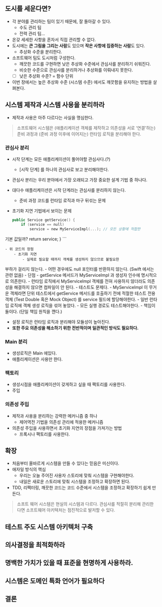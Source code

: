 ## 도시를 세운다면?

- 각 분야를 관리하는 팀이 있기 때문에, 잘 돌아갈 수 있다.
    - 수도 관리 팀
    - 전력 관리 팀…
- 온갖 세세한 사항을 혼자서 직접 관리할 수 없다.
- 도시에는 **큰 그림을 그리는 사람**도 있으며 **작은 사항에 집중하는 
사람**도 있다.
    - 추상화 수준을 분리한다.
- 소프트웨어 팀도 도시처럼 구성한다.
    - 깨끗한 코드를 구현하면 낮은 추상화 수준에서 관심사를 분리하기 
쉬워진다.
    - 비슷한 수준으로 관심사를 분리하거나 추상화를 이뤄내지 못한다.
    - [ ]  낮은 추상화 수준? = 함수 단위
- 이번 장에서는 높은 추상화 수준 (시스템 수준) 에서도 깨끗함을 
유지하는 방법을 살펴본다.

## 시스템 제작과 시스템 사용을 분리하라

- 제작과 사용은 아주 다르다는 사실을 명심한다.

> 소프트웨어 시스템은 (애플리케이션 객체를 제작하고 의존성을 서로 
‘연결'하는) 준비 과정과 (준비 과정 이후에 이어지는) 런타임 로직을 
분리해야 한다.
> 

### 관심사 분리

- 시작 단계는 모든 애플리케이션이 풀어야할 관심사다.(?)
    - [시작 단계] 를 하나의 관심사로 보고 분리해야한다.
- 관심사 분리는 우리 분야에서 가장 오래되고 가장 중요한 설계 기법 중 
하나다.
- 대다수 애플리케이션은 시작 단계라는 관심사를 분리하지 않는다.
    - 준비 과정 코드를 런타임 로직과 마구 뒤섞는 문제
- 초기화 지연 기법에서 보이는 문제
    
    ```swift
    public Service getService() {
        if (service == null)
            service = new MyServiceImpl(...); // 모든 상황에 적합한 
기본 값일까?
        return service;
    }
    ```
    
    - 위 코드의 장점
        - 초기화 지연
            - 실제로 필요할 때까지 객체를 생성하지 않으므로 불필요한 
부하가 걸리지 않는다.
            - 어떤 경우에도 null 포인터를 반환하지 않는다. (Swift 
에서는 관련 없음)
    - 단점
        - getService 메서드가 MyServiceImpl 과 생성자 인수에 
명시적으로 의존한다.
        - 런타임 로직에서 MyServiceImpl 객체를 전혀 사용하지 않더라도 
의존성을 해결하지 않으면 컴파일이 안 된다.
        - 테스트도 문제다.
            - MyServiceImpl 이 무거운 객체라면 단위 테스트에서 
getService 메서드를 호출하기 전에 적절한 테스트 전용 객체 (Test 
Double 혹은 Mock Object) 를 service 필드에 할당해야한다.
            - 일반 런타임 로직에 객체 생성 로직을 섞어 놓았다.
                - 모든 실행 경로도 테스트해야한다.
                - 책임이 둘이다. (단일 책임 원칙을 깬다.)
- 설정 로직은 런타임 로직과 분리해야 모듈성이 높아진다.
- **또한 주요 의존성을 해소하기 위한 전반적이며 일관적인 방식도 
필요하다.**

### Main 분리

- 생성로직은 Main 에있다.
- 애플리케이션은 사용만 한다.

### 팩토리

- 생성시점을 애플리케이션이 갖게하고 싶을 때 팩토리를 사용한다.
- 주입

### 의존성 주입

- 제작과 사용을 분리하는 강력한 메커니즘 중 하나
    - 제어역전 기법을 의존성 관리에 적용한 메커니즘
- 의존성 주입을 사용하면서 초기화 지연의 장점을 가져가는 방법
    - 프록시나 팩토리를 사용한다.

## 확장

- 처음부터 올바르게 시스템을 만들 수 있다는 믿음은 미신이다.
- 애자일 방식의 핵심
    - 우리는 오늘 주어진 사용자 스토리에 맞춰 시스템을 구현해야한다.
    - 내일은 새로운 스토리에 맞춰 시스템을 조정하고 확장하면 된다.
- TDD, 리팩터링, 깨끗한 코드는 코드 수준에서 시스템을 조정하고 
확장하기 쉽게 만든다.

> 소프트 웨어 시스템은 현실의 시스템과 다르다. 관심사를 적절히 분리해 
관리한다면 소프트웨어 아키텍처는 점진적으로 발저할 수 있다.
> 

## 테스트 주도 시스템 아키텍처 구축

## 의사결정을 최적화하라

## 명백한 가치가 있을 때 표준을 현명하게 사용하라.

## 시스템은 도메인 특화 언어가 필요하다

## 결론
